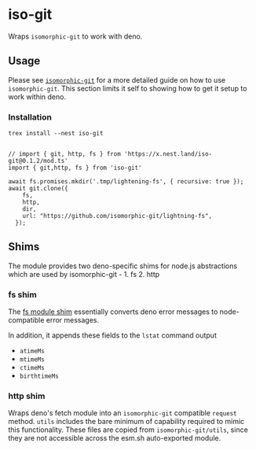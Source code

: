# iso-git

Wraps `isomorphic-git` to work with deno.

## Usage

Please see [`isomorphic-git`](https://isomorphic-git.org/) for a more detailed
guide on how to use `isomorphic-git`. This section limits it self to showing how
to get it setup to work within deno.

### Installation
```
trex install --nest iso-git
```
```
```

```
// import { git, http, fs } from 'https://x.nest.land/iso-git@0.1.2/mod.ts'
import { git,http, fs } from 'iso-git'

await fs.promises.mkdir('.tmp/lightening-fs', { recursive: true });
await git.clone({
    fs,
    http,
    dir,
    url: "https://github.com/isomorphic-git/lightning-fs",
  });
```

## Shims

The module provides two deno-specific shims for node.js abstractions which are
used by isomorphic-git - 1. fs 2. http

### fs shim

The [fs module shim](./dn-fs.ts) essentially converts deno error messages to
node-compatible error messages.

In addition, it appends these fields to the `lstat` command output

- `atimeMs`
- `mtimeMs`
- `ctimeMs`
- `birthtimeMs`

### http shim

Wraps deno's fetch module into an `isomorphic-git` compatible `request` method.
`utils` includes the bare minimum of capability required to mimic this
functionality. These files are copied from `isomorphic-git/utils`, since they
are not accessible across the esm.sh auto-exported module.

